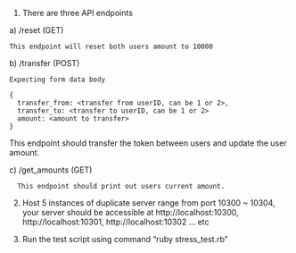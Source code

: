 1. There are three API endpoints

a) /reset    (GET)

    This endpoint will reset both users amount to 10000

  b) /transfer       (POST)

    Expecting form data body

    {
      transfer_from: <transfer from userID, can be 1 or 2>,
      transfer_to: <transfer to userID, can be 1 or 2>
      amount: <amount to transfer>
    }

  This endpoint should transfer the token between users and update the user amount.

  c) /get_amounts          (GET)

      This endpoint should print out users current amount.

2. Host 5 instances of duplicate server range from port 10300 ~ 10304, your server should be accessible at http://localhost:10300, http://localhost:10301, http://localhost:10302 … etc

3. Run the test script using command “ruby stress_test.rb”